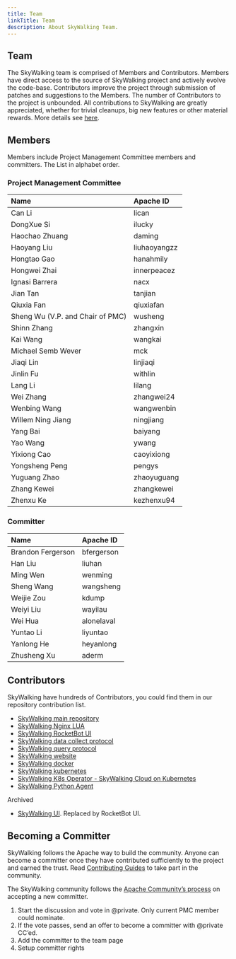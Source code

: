 ```yaml
---
title: Team
linkTitle: Team
description: About SkyWalking Team.
---
```


## Team

The SkyWalking team is comprised of Members and Contributors. Members have direct access to the source of SkyWalking project and actively evolve the code-base. Contributors improve the project through submission of patches and suggestions to the Members. The number of Contributors to the project is unbounded. All contributions to SkyWalking are greatly appreciated, whether for trivial cleanups, big new features or other material rewards. More details see [here](https://github.com/apache/skywalking/blob/master/docs/en/guides/README.md).

## Members

Members include Project Management Committee members and committers. The List in alphabet order.

### Project Management Committee

| Name                             | Apache ID    |
| :------------------------------- | :----------- |
| Can Li                           | lican        |
| DongXue Si                       | ilucky       |
| Haochao Zhuang                   | daming       |
| Haoyang Liu                      | liuhaoyangzz |
| Hongtao Gao                      | hanahmily    |
| Hongwei Zhai                     | innerpeacez  |
| Ignasi Barrera                   | nacx         |
| Jian Tan                         | tanjian      |
| Qiuxia Fan                       | qiuxiafan    |
| Sheng Wu (V.P. and Chair of PMC) | wusheng      |
| Shinn Zhang                      | zhangxin     |
| Kai Wang                         | wangkai      |
| Michael Semb Wever               | mck          |
| Jiaqi Lin                        | linjiaqi     |
| Jinlin Fu                        | withlin      |
| Lang Li                          | lilang       |
| Wei Zhang                        | zhangwei24   |
| Wenbing Wang                     | wangwenbin   |
| Willem Ning Jiang                | ningjiang    |
| Yang Bai                         | baiyang      |
| Yao Wang                         | ywang        |
| Yixiong Cao                      | caoyixiong   |
| Yongsheng Peng                   | pengys       |
| Yuguang Zhao                     | zhaoyuguang  |
| Zhang Kewei                      | zhangkewei   |
| Zhenxu Ke                        | kezhenxu94   |

### Committer

| Name              | Apache ID  |
| :---------------- | :--------- |
| Brandon Fergerson | bfergerson |
| Han Liu           | liuhan     |
| Ming Wen          | wenming    |
| Sheng Wang        | wangsheng  |
| Weijie Zou        | kdump      |
| Weiyi Liu         | wayilau    |
| Wei Hua           | alonelaval |
| Yuntao Li         | liyuntao   |
| Yanlong He        | heyanlong  |
| Zhusheng Xu       | aderm      |


## Contributors

SkyWalking have hundreds of Contributors, you could find them in our repository contribution list.

- [SkyWalking main repository](https://github.com/apache/skywalking/graphs/contributors)
- [SkyWalking Nginx LUA](https://github.com/apache/skywalking-nginx-lua/graphs/contributors)
- [SkyWalking RocketBot UI](https://github.com/apache/skywalking-rocketbot-ui/graphs/contributors)
- [SkyWalking data collect protocol](https://github.com/apache/skywalking-data-collect-protocol/graphs/contributors)
- [SkyWalking query protocol](https://github.com/apache/skywalking-query-protocol/graphs/contributors)
- [SkyWalking website](https://github.com/apache/skywalking-website/graphs/contributors)
- [SkyWalking docker](https://github.com/apache/skywalking-docker/graphs/contributors)
- [SkyWalking kubernetes](https://github.com/apache/skywalking-kubernetes/graphs/contributors)
- [SkyWalking K8s Operator - SkyWalking Cloud on Kubernetes](https://github.com/apache/skywalking-swck/graphs/contributors)
- [SkyWalking Python Agent](https://github.com/apache/skywalking-python/graphs/contributors)

Archived

- [SkyWalking UI](https://github.com/apache/incubator-skywalking-ui/graphs/contributors). Replaced by RocketBot UI.

## Becoming a Committer

SkyWalking follows the Apache way to build the community. Anyone can become a committer once they have contributed sufficiently to the project and earned the trust. Read [Contributing Guides](https://github.com/apache/skywalking/blob/master/docs/en/guides/README.md) to take part in the community.

The SkyWalking community follows the [Apache Community’s process](http://community.apache.org/newcommitter.html) on accepting a new committer.

1. Start the discussion and vote in @private. Only current PMC member could nominate.
1. If the vote passes, send an offer to become a committer with @private CC’ed.
1. Add the committer to the team page
1. Setup committer rights

